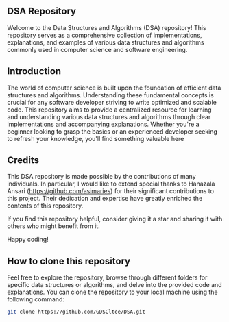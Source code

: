 
## DSA Repository

Welcome to the Data Structures and Algorithms (DSA) repository! This repository serves as a comprehensive collection of implementations, explanations, and examples of various data structures and algorithms commonly used in computer science and software engineering.

## Introduction
The world of computer science is built upon the foundation of efficient data structures and algorithms. Understanding these fundamental concepts is crucial for any software developer striving to write optimized and scalable code.
This repository aims to provide a centralized resource for learning and understanding various data structures and algorithms through clear implementations and accompanying explanations. Whether you're a beginner looking to grasp the basics or an experienced developer seeking to refresh your knowledge, you'll find something valuable here


## Credits
This DSA repository is made possible by the contributions of many individuals. In particular, I would like to extend special thanks to Hanazala Ansari (https://github.com/asimaries) for their significant contributions to this project. Their dedication and expertise have greatly enriched the contents of this repository.

If you find this repository helpful, consider giving it a star and sharing it with others who might benefit from it.

Happy coding!

## How to clone this repository

Feel free to explore the repository, browse through different folders for specific data structures or algorithms, and delve into the provided code and explanations. You can clone the repository to your local machine using the following command:

```bash
git clone https://github.com/GDSCltce/DSA.git
